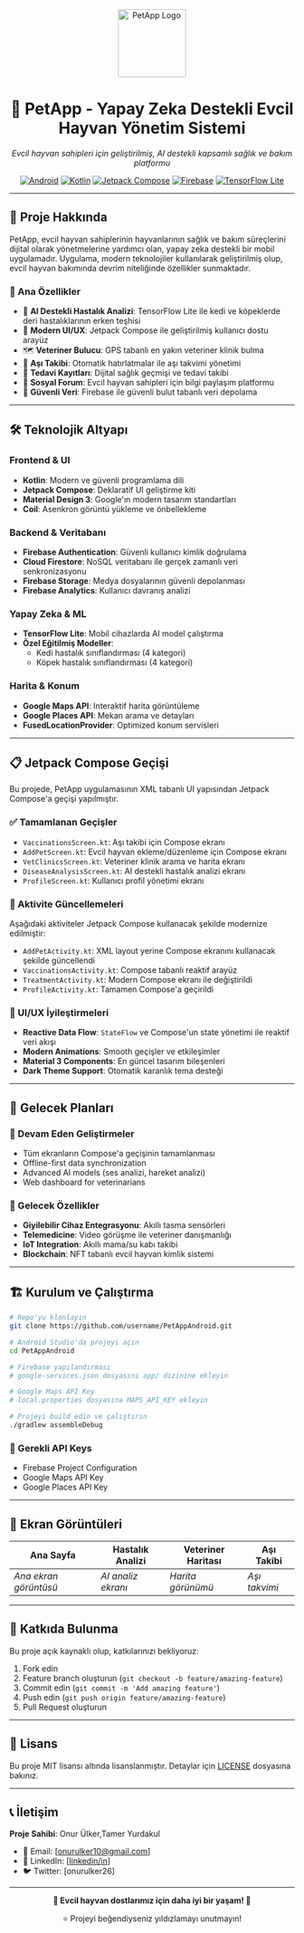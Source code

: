 <div align="center">
  <img src="app/src/main/res/drawable/ic_pet_logo.xml" alt="PetApp Logo" width="120" height="120"/>
  
  # 🐾 PetApp - Yapay Zeka Destekli Evcil Hayvan Yönetim Sistemi
  
  *Evcil hayvan sahipleri için geliştirilmiş, AI destekli kapsamlı sağlık ve bakım platformu*
  
  [![Android](https://img.shields.io/badge/Platform-Android-green.svg)](https://android.com)
  [![Kotlin](https://img.shields.io/badge/Language-Kotlin-blue.svg)](https://kotlinlang.org)
  [![Jetpack Compose](https://img.shields.io/badge/UI-Jetpack%20Compose-orange.svg)](https://developer.android.com/jetpack/compose)
  [![Firebase](https://img.shields.io/badge/Backend-Firebase-yellow.svg)](https://firebase.google.com)
  [![TensorFlow Lite](https://img.shields.io/badge/AI-TensorFlow%20Lite-red.svg)](https://www.tensorflow.org/lite)
</div>

---

## 🚀 Proje Hakkında

PetApp, evcil hayvan sahiplerinin hayvanlarının sağlık ve bakım süreçlerini dijital olarak yönetmelerine yardımcı olan, yapay zeka destekli bir mobil uygulamadır. Uygulama, modern teknolojiler kullanılarak geliştirilmiş olup, evcil hayvan bakımında devrim niteliğinde özellikler sunmaktadır.

### 🎯 Ana Özellikler

- 🤖 **AI Destekli Hastalık Analizi**: TensorFlow Lite ile kedi ve köpeklerde deri hastalıklarının erken teşhisi
- 📱 **Modern UI/UX**: Jetpack Compose ile geliştirilmiş kullanıcı dostu arayüz
- 🗺️ **Veteriner Bulucu**: GPS tabanlı en yakın veteriner klinik bulma
- 💉 **Aşı Takibi**: Otomatik hatırlatmalar ile aşı takvimi yönetimi
- 🏥 **Tedavi Kayıtları**: Dijital sağlık geçmişi ve tedavi takibi
- 👥 **Sosyal Forum**: Evcil hayvan sahipleri için bilgi paylaşım platformu
- 🔐 **Güvenli Veri**: Firebase ile güvenli bulut tabanlı veri depolama

---

## 🛠 Teknolojik Altyapı

### Frontend & UI
- **Kotlin**: Modern ve güvenli programlama dili
- **Jetpack Compose**: Deklaratif UI geliştirme kiti
- **Material Design 3**: Google'ın modern tasarım standartları
- **Coil**: Asenkron görüntü yükleme ve önbellekleme

### Backend & Veritabanı
- **Firebase Authentication**: Güvenli kullanıcı kimlik doğrulama
- **Cloud Firestore**: NoSQL veritabanı ile gerçek zamanlı veri senkronizasyonu
- **Firebase Storage**: Medya dosyalarının güvenli depolanması
- **Firebase Analytics**: Kullanıcı davranış analizi

### Yapay Zeka & ML
- **TensorFlow Lite**: Mobil cihazlarda AI model çalıştırma
- **Özel Eğitilmiş Modeller**: 
  - Kedi hastalık sınıflandırması (4 kategori)
  - Köpek hastalık sınıflandırması (4 kategori)

### Harita & Konum
- **Google Maps API**: Interaktif harita görüntüleme
- **Google Places API**: Mekan arama ve detayları
- **FusedLocationProvider**: Optimized konum servisleri

---

## 📋 Jetpack Compose Geçişi

Bu projede, PetApp uygulamasının XML tabanlı UI yapısından Jetpack Compose'a geçişi yapılmıştır. 

### ✅ Tamamlanan Geçişler

- `VaccinationsScreen.kt`: Aşı takibi için Compose ekranı
- `AddPetScreen.kt`: Evcil hayvan ekleme/düzenleme için Compose ekranı
- `VetClinicsScreen.kt`: Veteriner klinik arama ve harita ekranı
- `DiseaseAnalysisScreen.kt`: AI destekli hastalık analizi ekranı
- `ProfileScreen.kt`: Kullanıcı profil yönetimi ekranı

### 🔧 Aktivite Güncellemeleri

Aşağıdaki aktiviteler Jetpack Compose kullanacak şekilde modernize edilmiştir:

- `AddPetActivity.kt`: XML layout yerine Compose ekranını kullanacak şekilde güncellendi
- `VaccinationsActivity.kt`: Compose tabanlı reaktif arayüz
- `TreatmentActivity.kt`: Modern Compose ekranı ile değiştirildi
- `ProfileActivity.kt`: Tamamen Compose'a geçirildi

### 🎨 UI/UX İyileştirmeleri

- **Reactive Data Flow**: `StateFlow` ve Compose'un state yönetimi ile reaktif veri akışı
- **Modern Animations**: Smooth geçişler ve etkileşimler
- **Material 3 Components**: En güncel tasarım bileşenleri
- **Dark Theme Support**: Otomatik karanlık tema desteği

---

## 🔮 Gelecek Planları

### 🚧 Devam Eden Geliştirmeler
- Tüm ekranların Compose'a geçişinin tamamlanması
- Offline-first data synchronization
- Advanced AI models (ses analizi, hareket analizi)
- Web dashboard for veterinarians

### 📱 Gelecek Özellikler
- **Giyilebilir Cihaz Entegrasyonu**: Akıllı tasma sensörleri
- **Telemedicine**: Video görüşme ile veteriner danışmanlığı
- **IoT Integration**: Akıllı mama/su kabı takibi
- **Blockchain**: NFT tabanlı evcil hayvan kimlik sistemi

---

## 🏗️ Kurulum ve Çalıştırma

```bash
# Repo'yu klonlayın
git clone https://github.com/username/PetAppAndroid.git

# Android Studio'da projeyi açın
cd PetAppAndroid

# Firebase yapılandırması
# google-services.json dosyasını app/ dizinine ekleyin

# Google Maps API Key
# local.properties dosyasına MAPS_API_KEY ekleyin

# Projeyi build edin ve çalıştırın
./gradlew assembleDebug
```

### 🔑 Gerekli API Keys
- Firebase Project Configuration
- Google Maps API Key
- Google Places API Key

---

## 📸 Ekran Görüntüleri

| Ana Sayfa | Hastalık Analizi | Veteriner Haritası | Aşı Takibi |
|-----------|------------------|---------------------|-------------|
| *Ana ekran görüntüsü* | *AI analiz ekranı* | *Harita görünümü* | *Aşı takvimi* |

---

## 🤝 Katkıda Bulunma

Bu proje açık kaynaklı olup, katkılarınızı bekliyoruz:

1. Fork edin
2. Feature branch oluşturun (`git checkout -b feature/amazing-feature`)
3. Commit edin (`git commit -m 'Add amazing feature'`)
4. Push edin (`git push origin feature/amazing-feature`)
5. Pull Request oluşturun

---

## 📄 Lisans

Bu proje MIT lisansı altında lisanslanmıştır. Detaylar için [LICENSE](LICENSE) dosyasına bakınız.

---

## 📞 İletişim

**Proje Sahibi**: Onur Ülker,Tamer Yurdakul
- 📧 Email: [onurulker10@gmail.com]
- 💼 LinkedIn: [[linkedin/in](https://www.linkedin.com/in/onurulker)]
- 🐦 Twitter: [onurulker26]

---

<div align="center">
  <strong>🐾 Evcil hayvan dostlarımız için daha iyi bir yaşam! 🐾</strong>
  
  ⭐ Projeyi beğendiyseniz yıldızlamayı unutmayın!
</div> 
